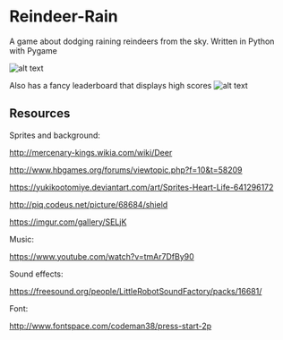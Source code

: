 # Reindeer-Rain
A game about dodging raining reindeers from the sky. Written in Python with Pygame

![alt text](https://i.imgur.com/EXoPaDQ.png)

Also has a fancy leaderboard that displays high scores
![alt text](https://i.imgur.com/sI7DNtP.png)

## Resources
Sprites and background:

http://mercenary-kings.wikia.com/wiki/Deer

http://www.hbgames.org/forums/viewtopic.php?f=10&t=58209 

https://yukikootomiye.deviantart.com/art/Sprites-Heart-Life-641296172

http://piq.codeus.net/picture/68684/shield

https://imgur.com/gallery/SELjK


Music: 

https://www.youtube.com/watch?v=tmAr7DfBy90


Sound effects: 

https://freesound.org/people/LittleRobotSoundFactory/packs/16681/


Font: 

http://www.fontspace.com/codeman38/press-start-2p 

